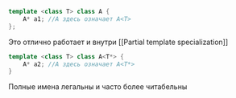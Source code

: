 ```cpp
template <class T> class A {
	A* a1; //А здесь означает A<T>
};
```
Это отлично работает и внутри [[Partial template specialization]]
```cpp
template <class T> class A<T*> {
	A* a2; //A здесь означает А<T*>
}
```
Полные имена легальны и часто более читабельны